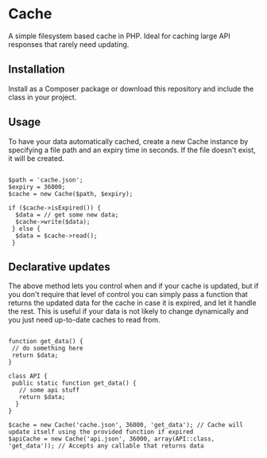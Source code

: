 # Cache
A simple filesystem based cache in PHP. Ideal for caching large API responses that rarely need updating.

## Installation

Install as a Composer package or download this repository and include the class in your project.

## Usage

To have your data automatically cached, create a new Cache instance by specifying a file path and an expiry time in seconds. If the file doesn't exist, it will be created.

```(php)

$path = 'cache.json';
$expiry = 36000;
$cache = new Cache($path, $expiry);

if ($cache->isExpired()) {
  $data = // get some new data;
  $cache->write($data);
 } else {
  $data = $cache->read();
 }
 ```
 
 ## Declarative updates
 
 The above method lets you control when and if your cache is updated, but if you don't require that level of control you can simply pass a function that returns the updated data for the cache in case it is expired, and let it handle the rest. This is useful if your data is not likely to change dynamically and you just need up-to-date caches to read from.
 
 ```(php)
 
 function get_data() {
  // do something here
  return $data;
 }
 
 class API {
  public static function get_data() {
    // some api stuff
    return $data;
   }
 }
 
 $cache = new Cache('cache.json', 36000, 'get_data'); // Cache will update itself using the provided function if expired
 $apiCache = new Cache('api.json', 36000, array(API::class, 'get_data')); // Accepts any callable that returns data
 ```
